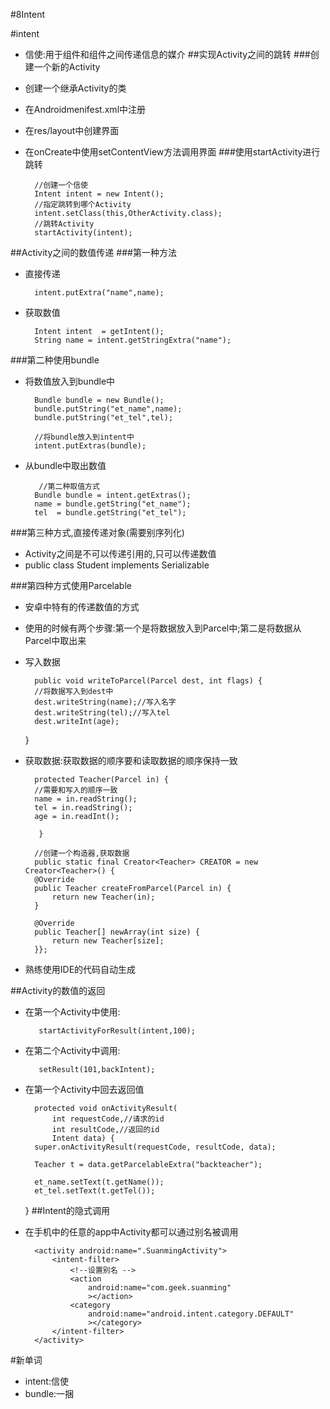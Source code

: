 #8Intent

#intent
- 信使:用于组件和组件之间传递信息的媒介
##实现Activity之间的跳转
###创建一个新的Activity
- 创建一个继承Activity的类
- 在Androidmenifest.xml中注册
- 在res/layout中创建界面
- 在onCreate中使用setContentView方法调用界面
###使用startActivity进行跳转

        //创建一个信使
        Intent intent = new Intent();
        //指定跳转到哪个Activity
        intent.setClass(this,OtherActivity.class);
        //跳转Activity
        startActivity(intent);
##Activity之间的数值传递
###第一种方法
- 直接传递

     	intent.putExtra("name",name);

- 获取数值

    	Intent intent  = getIntent();
    	String name = intent.getStringExtra("name");
###第二种使用bundle
- 将数值放入到bundle中

        Bundle bundle = new Bundle();
        bundle.putString("et_name",name);
        bundle.putString("et_tel",tel);

        //将bundle放入到intent中
        intent.putExtras(bundle);
- 从bundle中取出数值

         //第二种取值方式
        Bundle bundle = intent.getExtras();
        name = bundle.getString("et_name");
        tel  = bundle.getString("et_tel");

###第三种方式,直接传递对象(需要别序列化)
- Activity之间是不可以传递引用的,只可以传递数值
- public class Student implements Serializable 

###第四种方式使用Parcelable
- 安卓中特有的传递数值的方式
- 使用的时候有两个步骤:第一个是将数据放入到Parcel中;第二是将数据从Parcel中取出来
- 写入数据
	
        public void writeToParcel(Parcel dest, int flags) {
        //将数据写入到dest中
        dest.writeString(name);//写入名字
        dest.writeString(tel);//写入tel
        dest.writeInt(age);
    }
- 获取数据:获取数据的顺序要和读取数据的顺序保持一致

       	protected Teacher(Parcel in) {
        //需要和写入的顺序一致
        name = in.readString();
        tel = in.readString();
        age = in.readInt();

   		 }

    	//创建一个构造器,获取数据
    	public static final Creator<Teacher> CREATOR = new Creator<Teacher>() {
        @Override
        public Teacher createFromParcel(Parcel in) {
            return new Teacher(in);
        }

        @Override
        public Teacher[] newArray(int size) {
            return new Teacher[size];
        }};
- 熟练使用IDE的代码自动生成

##Activity的数值的返回
- 在第一个Activity中使用:

    	 startActivityForResult(intent,100);
- 在第二个Activity中调用:

         setResult(101,backIntent);
- 在第一个Activity中回去返回值

        protected void onActivityResult(
            int requestCode,//请求的id
            int resultCode,//返回的id
            Intent data) {
        super.onActivityResult(requestCode, resultCode, data);

        Teacher t = data.getParcelableExtra("backteacher");

        et_name.setText(t.getName());
        et_tel.setText(t.getTel());
    }
##Intent的隐式调用
- 在手机中的任意的app中Activity都可以通过别名被调用

        <activity android:name=".SuanmingActivity">
            <intent-filter>
                <!--设置别名 -->
                <action
                    android:name="com.geek.suanming"
                    ></action>
                <category
                    android:name="android.intent.category.DEFAULT"
                    ></category>
            </intent-filter>
        </activity>

#新单词
- intent:信使
- bundle:一捆
